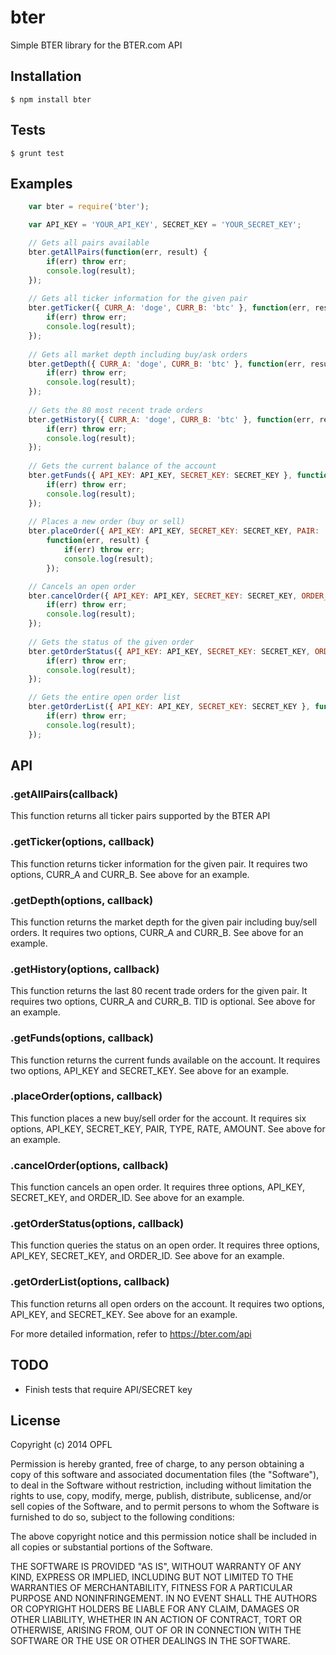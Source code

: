 # bter
Simple BTER library for the BTER.com API

## Installation
    $ npm install bter

## Tests
    $ grunt test

## Examples

```javascript
	var bter = require('bter');

	var API_KEY = 'YOUR_API_KEY', SECRET_KEY = 'YOUR_SECRET_KEY';

	// Gets all pairs available
	bter.getAllPairs(function(err, result) {
		if(err) throw err;
		console.log(result);
	});
	
	// Gets all ticker information for the given pair
	bter.getTicker({ CURR_A: 'doge', CURR_B: 'btc' }, function(err, result) {
		if(err) throw err;
		console.log(result);
	});
	
	// Gets all market depth including buy/ask orders
	bter.getDepth({ CURR_A: 'doge', CURR_B: 'btc' }, function(err, result) {
		if(err) throw err;
		console.log(result);
	});
	
	// Gets the 80 most recent trade orders
	bter.getHistory({ CURR_A: 'doge', CURR_B: 'btc' }, function(err, result) {
		if(err) throw err;
		console.log(result);
	});
	
	// Gets the current balance of the account
	bter.getFunds({ API_KEY: API_KEY, SECRET_KEY: SECRET_KEY }, function(err, result) {
		if(err) throw err;
		console.log(result);
	});
	
	// Places a new order (buy or sell)
	bter.placeOrder({ API_KEY: API_KEY, SECRET_KEY: SECRET_KEY, PAIR: 'doge_btc', TYPE: 'SELL', RATE: '0.00000225', AMOUNT: '300000' },
		function(err, result) {
			if(err) throw err;
			console.log(result);
		});

	// Cancels an open order
	bter.cancelOrder({ API_KEY: API_KEY, SECRET_KEY: SECRET_KEY, ORDER_ID: 9395299 }, function(err, result) {
		if(err) throw err;
		console.log(result);
	});
	
	// Gets the status of the given order
	bter.getOrderStatus({ API_KEY: API_KEY, SECRET_KEY: SECRET_KEY, ORDER_ID: 9395299 }, function(err, result) {
		if(err) throw err;
		console.log(result);
	});

	// Gets the entire open order list
	bter.getOrderList({ API_KEY: API_KEY, SECRET_KEY: SECRET_KEY }, function(err, result) {
		if(err) throw err;
		console.log(result);
	});
```

## API
### .getAllPairs(callback)
This function returns all ticker pairs supported by the BTER API

### .getTicker(options, callback)
This function returns ticker information for the given pair. It 
requires two options, CURR_A and CURR_B. See above for an example.

### .getDepth(options, callback)
This function returns the market depth for the given pair including
buy/sell orders. It requires two options, CURR_A and CURR_B. 
See above for an example.

### .getHistory(options, callback)
This function returns the last 80 recent trade orders for the given pair. It 
requires two options, CURR_A and CURR_B. TID is optional. See above for an example.

### .getFunds(options, callback)
This function returns the current funds available on the account. It 
requires two options, API_KEY and SECRET_KEY. See above for an example.

### .placeOrder(options, callback)
This function places a new buy/sell order for the account. It 
requires six options, API_KEY, SECRET_KEY, PAIR, TYPE, RATE, AMOUNT. See above for an example.

### .cancelOrder(options, callback)
This function cancels an open order. It requires three options, 
API_KEY, SECRET_KEY, and ORDER_ID. See above for an example.

### .getOrderStatus(options, callback)
This function queries the status on an open order. It requires three options, 
API_KEY, SECRET_KEY, and ORDER_ID. See above for an example.

### .getOrderList(options, callback)
This function returns all open orders on the account. It requires two options, 
API_KEY, and SECRET_KEY. See above for an example.

For more detailed information, refer to https://bter.com/api

## TODO
- Finish tests that require API/SECRET key

## License
Copyright (c) 2014 OPFL

Permission is hereby granted, free of charge, to any person obtaining a copy
of this software and associated documentation files (the "Software"), to deal
in the Software without restriction, including without limitation the rights
to use, copy, modify, merge, publish, distribute, sublicense, and/or sell
copies of the Software, and to permit persons to whom the Software is
furnished to do so, subject to the following conditions:

The above copyright notice and this permission notice shall be included in
all copies or substantial portions of the Software.

THE SOFTWARE IS PROVIDED "AS IS", WITHOUT WARRANTY OF ANY KIND, EXPRESS OR
IMPLIED, INCLUDING BUT NOT LIMITED TO THE WARRANTIES OF MERCHANTABILITY,
FITNESS FOR A PARTICULAR PURPOSE AND NONINFRINGEMENT. IN NO EVENT SHALL THE
AUTHORS OR COPYRIGHT HOLDERS BE LIABLE FOR ANY CLAIM, DAMAGES OR OTHER
LIABILITY, WHETHER IN AN ACTION OF CONTRACT, TORT OR OTHERWISE, ARISING FROM,
OUT OF OR IN CONNECTION WITH THE SOFTWARE OR THE USE OR OTHER DEALINGS IN
THE SOFTWARE.
